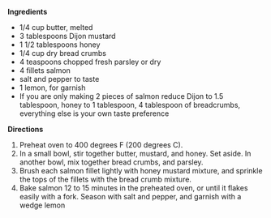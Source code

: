  **Ingredients** 

- 1/4 cup butter, melted
- 3 tablespoons Dijon mustard
- 1 1/2 tablespoons honey
- 1/4 cup dry bread crumbs
- 4 teaspoons chopped fresh parsley or dry
- 4 fillets salmon
- salt and pepper to taste
- 1 lemon, for garnish
- If you are only making 2 pieces of salmon reduce Dijon to 1.5 tablespoon, honey to 1 tablespoon, 4 tablespoon of breadcrumbs, everything else is your own taste preference 

 **Directions** 

1. Preheat oven to 400 degrees F (200 degrees C).
2. In a small bowl, stir together butter, mustard, and honey. Set aside. In another bowl, mix together bread crumbs, and parsley.
3. Brush each salmon fillet lightly with honey mustard mixture, and sprinkle the tops of the fillets with the bread crumb mixture.
4. Bake salmon 12 to 15 minutes in the preheated oven, or until it flakes  easily with a fork. Season with salt and pepper, and garnish with a  wedge lemon
